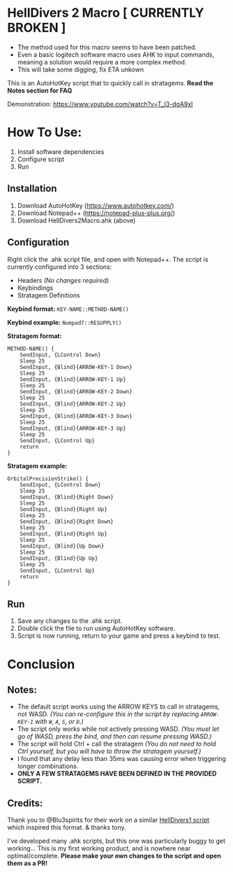 # HellDivers 2 Macro [ CURRENTLY BROKEN ]
* The method used for this macro seems to have been patched.
* Even a basic logitech software macro uses AHK to input commands, meaning a solution would require a more complex method.
* This will take some digging, fix ETA unkown





This is an AutoHotKey script that to quickly call in stratagems.
**Read the Notes section for FAQ**

Demonstration:
https://www.youtube.com/watch?v=T_I3-dgA9xI


# How To Use:

1. Install software dependencies
2. Configure script
3. Run

## Installation

1. Download AutoHotKey (https://www.autohotkey.com/)
2. Download Notepad++ (https://notepad-plus-plus.org/)
3. Download HellDivers2Macro.ahk (above)

## Configuration
Right click the .ahk script file, and open with Notepad++.
The script is currently configured into 3 sections:
- Headers _(No changes required)_
- Keybindings
- Stratagem Definitions

**Keybind format:**
`KEY-NAME::METHOD-NAME()`

**Keybind example:**
`Numpad7::RESUPPLY()`

**Stratagem format:**
```
METHOD-NAME() {
    SendInput, {LControl Down}
    Sleep 25
    SendInput, {Blind}{ARROW-KEY-1 Down}
    Sleep 25
    SendInput, {Blind}{ARROW-KEY-1 Up}
    Sleep 25
    SendInput, {Blind}{ARROW-KEY-2 Down}
    Sleep 25
    SendInput, {Blind}{ARROW-KEY-2 Up}
    Sleep 25
    SendInput, {Blind}{ARROW-KEY-3 Down}
    Sleep 25
    SendInput, {Blind}{ARROW-KEY-3 Up}
    Sleep 25
    SendInput, {LControl Up}
    return
}
```

**Stratagem example:**
```
OrbitalPrecisionStrike() {
    SendInput, {LControl Down}
    Sleep 25
    SendInput, {Blind}{Right Down}
    Sleep 25
    SendInput, {Blind}{Right Up}
    Sleep 25
    SendInput, {Blind}{Right Down}
    Sleep 25
    SendInput, {Blind}{Right Up}
    Sleep 25
    SendInput, {Blind}{Up Down}
    Sleep 25
    SendInput, {Blind}{Up Up}
    Sleep 25
    SendInput, {LControl Up}
    return
}
```
## Run
1. Save any changes to the .ahk script.
2. Double click the file to run using AutoHotKey software.
3. Script is now running, return to your game and press a keybind to test.

# Conclusion

## Notes:
- The default script works using the ARROW KEYS to call in stratagems, not WASD.
_(You can re-configure this in the script by replacing `ARROW-KEY-1` with `W`, `A`, `S`, or `D`.)_
- The script only works while not actively pressing WASD. 
_(You must let go of WASD, press the bind, and then can resume pressing WASD.)_
- The script will hold Ctrl + call the stratagem
_(You do not need to hold Ctrl yourself, but you will have to throw the stratagem yourself.)_
- I found that any delay less than 35ms was causing error when triggering longer combinations.
- **ONLY A FEW STRATAGEMS HAVE BEEN DEFINED IN THE PROVIDED SCRIPT.**

## Credits:
Thank you to @Blu3spirits for their work on a similar [HellDivers1 script](https://github.com/Blu3spirits/HellDiversScript/) which inspired this format.
& thanks tony.

I've developed many .ahk scripts, but this one was particularly buggy to get working...
This is my first working product, and is nowhere near optimal/complete.
**Please make your own changes to the script and open them as a PR!**
